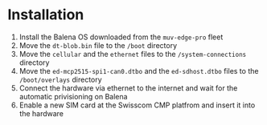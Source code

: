 # Installation
1. Install the Balena OS downloaded from the `muv-edge-pro` fleet
2. Move the `dt-blob.bin` file to the `/boot` directory 
3. Move the `cellular` and the `ethernet` files to the `/system-connections` directory 
4. Move the `ed-mcp2515-spi1-can0.dtbo` and the `ed-sdhost.dtbo` files to the `/boot/overlays` directory
5. Connect the hardware via ethernet to the internet and wait for the automatic privisioning on Balena
6. Enable a new SIM card at the Swisscom CMP platfrom and insert it into the hardware